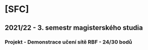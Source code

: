 # [SFC]
## 2021/22 - 3. semestr magisterského studia
### Projekt - Demonstrace učení sítě RBF - 24/30 bodů